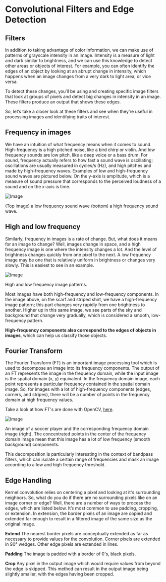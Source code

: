# Convolutional Filters and Edge Detection
## Filters
In addition to taking advantage of color information, we can make use of patterns of grayscale intensity in an image. Intensity is a measure of light and dark similar to brightness, and we can use this knowledge to detect other areas or objects of interest. For example, you can often identify the edges of an object by looking at an abrupt change in intensity, which happens when an image changes from a very dark to light area, or vice versa.

To detect these changes, you’ll be using and creating specific image filters that look at groups of pixels and detect big changes in intensity in an image. These filters produce an output that shows these edges.

So, let’s take a closer look at these filters and see when they’re useful in processing images and identifying traits of interest.

## Frequency in images
We have an intuition of what frequency means when it comes to sound. High-frequency is a high pitched noise, like a bird chirp or violin. And low frequency sounds are low pitch, like a deep voice or a bass drum. For sound, frequency actually refers to how fast a sound wave is oscillating; oscillations are usually measured in cycles/s (Hz), and high pitches and made by high-frequency waves. Examples of low and high-frequency sound waves are pictured below. On the y-axis is amplitude, which is a measure of sound pressure that corresponds to the perceived loudness of a sound and on the x-axis is time.

![Image](https://video.udacity-data.com/topher/2018/April/5ad8ff83_screen-shot-2018-04-19-at-1.43.30-pm/screen-shot-2018-04-19-at-1.43.30-pm.png)

(Top image) a low frequency sound wave (bottom) a high frequency sound wave.

## High and low frequency
Similarly, frequency in images is a rate of change. But, what does it means for an image to change? Well, images change in space, and a high frequency image is one where the intensity changes a lot. And the level of brightness changes quickly from one pixel to the next. A low frequency image may be one that is relatively uniform in brightness or changes very slowly. This is easiest to see in an example.

![Image](https://video.udacity-data.com/topher/2018/April/5ad8ffce_screen-shot-2018-04-19-at-1.44.37-pm/screen-shot-2018-04-19-at-1.44.37-pm.png)

High and low frequency image patterns.

Most images have both high-frequency and low-frequency components. In the image above, on the scarf and striped shirt, we have a high-frequency image pattern; this part changes very rapidly from one brightness to another. Higher up in this same image, we see parts of the sky and background that change very gradually, which is considered a smooth, low-frequency pattern.

**High-frequency components also correspond to the edges of objects in images**, which can help us classify those objects.

## Fourier Transform
The Fourier Transform (FT) is an important image processing tool which is used to decompose an image into its frequency components. The output of an FT represents the image in the frequency domain, while the input image is the spatial domain (x, y) equivalent. In the frequency domain image, each point represents a particular frequency contained in the spatial domain image. So, for images with a lot of high-frequency components (edges, corners, and stripes), there will be a number of points in the frequency domain at high frequency values.

Take a look at how FT's are done with OpenCV, [here](https://docs.opencv.org/3.0-beta/doc/py_tutorials/py_imgproc/py_transforms/py_fourier_transform/py_fourier_transform.html).

![Image](https://video.udacity-data.com/topher/2018/April/5adee70e_screen-shot-2018-04-24-at-1.12.46-am/screen-shot-2018-04-24-at-1.12.46-am.png)

An image of a soccer player and the corresponding frequency domain image (right). The concentrated points in the center of the frequency domain image mean that this image has a lot of low frequency (smooth background) components.

This decomposition is particularly interesting in the context of bandpass filters, which can isolate a certain range of frequencies and mask an image according to a low and high frequency threshold.

## Edge Handling
Kernel convolution relies on centering a pixel and looking at it's surrounding neighbors. So, what do you do if there are no surrounding pixels like on an image corner or edge? Well, there are a number of ways to process the edges, which are listed below. It’s most common to use padding, cropping, or extension. In extension, the border pixels of an image are copied and extended far enough to result in a filtered image of the same size as the original image.

**Extend** The nearest border pixels are conceptually extended as far as necessary to provide values for the convolution. Corner pixels are extended in 90° wedges. Other edge pixels are extended in lines.

**Padding** The image is padded with a border of 0's, black pixels.

**Crop** Any pixel in the output image which would require values from beyond the edge is skipped. This method can result in the output image being slightly smaller, with the edges having been cropped.
